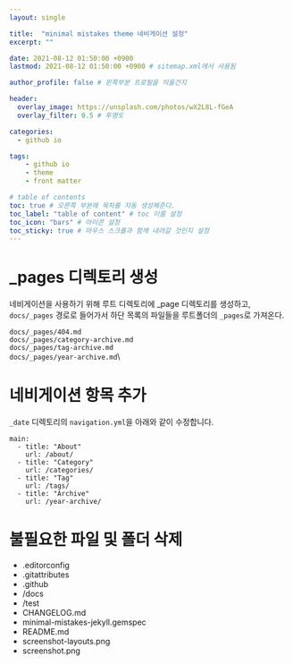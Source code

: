 ```yaml
---
layout: single

title:  "minimal mistakes theme 네비게이션 설정"
excerpt: ""

date: 2021-08-12 01:50:00 +0900
lastmod: 2021-08-12 01:50:00 +0900 # sitemap.xml에서 사용됨

author_profile: false # 왼쪽부분 프로필을 띄울건지

header:
  overlay_image: https://unsplash.com/photos/wX2L8L-fGeA
  overlay_filter: 0.5 # 투명도

categories: 
  - github io

tags: 
    - github io
    - theme
    - front matter

# table of contents
toc: true # 오른쪽 부분에 목차를 자동 생성해준다.
toc_label: "table of content" # toc 이름 설정
toc_icon: "bars" # 아이콘 설정
toc_sticky: true # 마우스 스크롤과 함께 내려갈 것인지 설정
---
```


# _pages 디렉토리 생성
네비게이션을 사용하기 위해 루트 디렉토리에 _page 디렉토리를 생성하고, `docs/_pages` 경로로 들어가서 하단 목록의 파일들을 루트폴더의 `_pages`로 가져온다.

`docs/_pages/404.md`\
`docs/_pages/category-archive.md`\
`docs/_pages/tag-archive.md`\
`docs/_pages/year-archive.md`\

# 네비게이션 항목 추가
`_date` 디렉토리의 `navigation.yml`을 아래와 같이 수정합니다.
```
main:
  - title: "About"
    url: /about/
  - title: "Category"
    url: /categories/
  - title: "Tag"
    url: /tags/
  - title: "Archive"
    url: /year-archive/
```

# 불필요한 파일 및 폴더 삭제
- .editorconfig
- .gitattributes
- .github
- /docs
- /test
- CHANGELOG.md
- minimal-mistakes-jekyll.gemspec
- README.md
- screenshot-layouts.png
- screenshot.png

